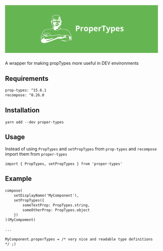 # <img src='https://github.com/magic-m-johnson/proper-types/raw/master/pt.png' title='properTypes' />

A wrapper for making propTypes more useful in DEV environments

## Requirements

    prop-types: ^15.6.1
    recompose: ^0.26.0

## Installation

`yarn add --dev proper-types`

## Usage

Instead of using `PropTypes` and `setPropTypes` from `prop-types` and `recompose` import them from `proper-types`

`import { PropTypes, setPropTypes } from 'proper-types'`

## Example

    compose(
        setDisplayName('MyComponent'),
        setPropTypes({
            someTextProp: PropTypes.string,
            someOtherProp: PropTypes.object
        })
    )(MyCompoment)

    ...
        
    MyComponent.properTypes = /* very nice and readable type definitions */ ;)